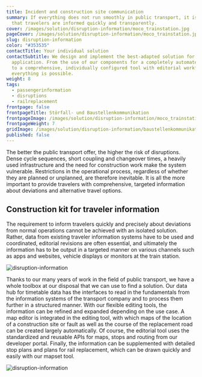```yaml
---
title: Incident and construction site communication
summary: If everything does not run smoothly in public transport, it is crucial
  that travelers are informed quickly and transparently.
cover: /images/solution/disruption-information/moco_trainstation.jpg
pageCover: /images/solution/disruption-information/moco_trainstation.jpg
slug: disruption-information
color: "#353535"
contactTitle: Your individual solution
contactSubtitle: We design and implement the best-adapted solution for your
  application. From the use of our components for a completely automated system
  to a comprehensive, individually configured tool with editorial workflows,
  everything is possible.
weight: 8
tags:
  - passengerinformation
  - disruptions
  - railreplacement
frontpage: false
frontpageTitle: Störfall- und Baustellen­kommuni­kation
frontpageImage: /images/solution/disruption-information/moco_trainstation.jpg
frontpageWeight: 7
gridImage: /images/solution/disruption-information/baustellenkommunikation.png
published: false
---
```

The better the public transport offer, the higher the risk of disruptions. Dense cycle sequences, short coupling and changeover times, a heavily used infrastructure and the need for construction work make the system vulnerable. Restrictions in the operational process, regardless of whether they are planned or unplanned, are therefore inevitable. It is all the more important to provide travelers with comprehensive, targeted information about deviations and alternative travel options.

## Construction kit for traveler information

The requirement to inform travelers quickly and precisely about deviations from normal operations cannot be achieved with an isolated solution. Rather, data from existing traveler information systems have to be used and coordinated, editorial revisions are often essential, and ultimately the information has to be output in a targeted manner on various channels such as apps and websites, vehicle displays or monitors at the train station.

![disruption-information](/images/solution/disruption-information/tracker-worldwide_n.png "disruption-information")

Thanks to our many years of work in the field of public transport, we have a whole toolbox at our disposal that we can use to find a solution. Our data hub for timetable data has the interfaces to read in the fundamentals from the information systems of the transport company and to process them further in a structured manner. With our flexible editing tools, the information can be refined and expanded depending on the use case. A map editor is integrated in the editing tool, with which maps of the location of a construction site or fault as well as the course of the replacement road can be created largely automatically. Of course, the editorial tool uses the standardized and reusable APIs for maps, stops and routing from our developer portal. Finally, the information can be supplemented with detailed stop plans and plans for rail replacement, which can be drawn quickly and easily with our mapset tool.

![disruption-information](/images/solution/disruption-information/baustellenkommunikation_k.png "disruption-information")